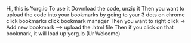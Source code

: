 Hi, this is Yorg.io
To use it
Download the code, unzip it
Then you want to upload the code into your bookmarks
by going to your 3 dots on chrome
click bookmarks 
click bookmark manager
Then you want to right click -> Add new bookmark --> upload the .html file
Then if you click on that bookmark, it will load up yorg.io
(Ur Welcome)
